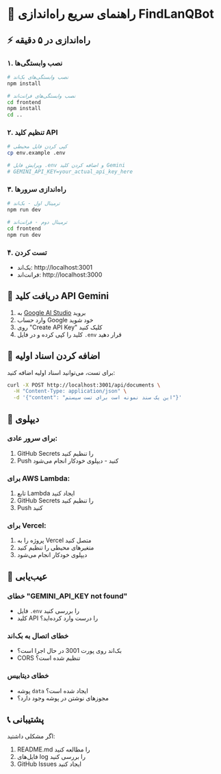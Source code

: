 # 🚀 راهنمای سریع راه‌اندازی FindLanQBot

## ⚡ راه‌اندازی در ۵ دقیقه

### ۱. نصب وابستگی‌ها

```bash
# نصب وابستگی‌های بک‌اند
npm install

# نصب وابستگی‌های فرانت‌اند
cd frontend
npm install
cd ..
```

### ۲. تنظیم کلید API

```bash
# کپی کردن فایل محیطی
cp env.example .env

# ویرایش فایل .env و اضافه کردن کلید Gemini
# GEMINI_API_KEY=your_actual_api_key_here
```

### ۳. راه‌اندازی سرورها

```bash
# ترمینال اول - بک‌اند
npm run dev

# ترمینال دوم - فرانت‌اند
cd frontend
npm run dev
```

### ۴. تست کردن

- بک‌اند: http://localhost:3001
- فرانت‌اند: http://localhost:3000

## 🔑 دریافت کلید API Gemini

1. به [Google AI Studio](https://makersuite.google.com/app/apikey) بروید
2. وارد حساب Google خود شوید
3. روی "Create API Key" کلیک کنید
4. کلید را کپی کرده و در فایل `.env` قرار دهید

## 📝 اضافه کردن اسناد اولیه

برای تست، می‌توانید اسناد اولیه اضافه کنید:

```bash
curl -X POST http://localhost:3001/api/documents \
  -H "Content-Type: application/json" \
  -d '{"content": "این یک سند نمونه است برای تست سیستم"}'
```

## 🚀 دیپلوی

### برای سرور عادی:
1. GitHub Secrets را تنظیم کنید
2. Push کنید - دیپلوی خودکار انجام می‌شود

### برای AWS Lambda:
1. تابع Lambda ایجاد کنید
2. GitHub Secrets را تنظیم کنید
3. Push کنید

### برای Vercel:
1. پروژه را به Vercel متصل کنید
2. متغیرهای محیطی را تنظیم کنید
3. دیپلوی خودکار انجام می‌شود

## 🐛 عیب‌یابی

### خطای "GEMINI_API_KEY not found"
- فایل `.env` را بررسی کنید
- کلید API را درست وارد کرده‌اید؟

### خطای اتصال به بک‌اند
- بک‌اند روی پورت 3001 در حال اجرا است؟
- CORS تنظیم شده است؟

### خطای دیتابیس
- پوشه `data` ایجاد شده است؟
- مجوزهای نوشتن در پوشه وجود دارد؟

## 📞 پشتیبانی

اگر مشکلی داشتید:
1. README.md را مطالعه کنید
2. فایل‌های log را بررسی کنید
3. GitHub Issues ایجاد کنید
